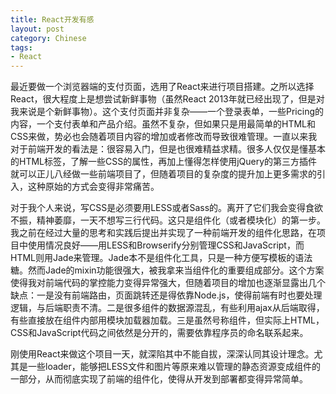 ```yaml
---
title: React开发有感
layout: post
category: Chinese
tags:
- React
---
```


最近要做一个浏览器端的支付页面，选用了React来进行项目搭建。之所以选择React，很大程度上是想尝试新鲜事物（虽然React 2013年就已经出现了，但是对我来说是个新鲜事物）。这个支付页面并非复杂——一个登录表单，一些Pricing的内容，一个支付表单和产品介绍。虽然不复杂，但如果只是用最简单的HTML和CSS来做，势必也会随着项目内容的增加或者修改而导致很难管理。一直以来我对于前端开发的看法是：很容易入门，但是也很难精益求精。很多人仅仅是懂基本的HTML标签，了解一些CSS的属性，再加上懂得怎样使用jQuery的第三方插件就可以正儿八经做一些前端项目了，但随着项目的复杂度的提升加上更多需求的引入，这种原始的方式会变得非常痛苦。

对于我个人来说，写CSS是必须要用LESS或者Sass的。离开了它们我会变得食欲不振，精神萎靡，一天不想写三行代码。这只是组件化（或者模块化）的第一步。我之前在经过大量的思考和实践后提出并实现了一种前端开发的组件化思路，在项目中使用情况良好——用LESS和Browserify分别管理CSS和JavaScript，而HTML则用Jade来管理。Jade本不是组件化工具，只是一种方便写模板的语法糖。然而Jade的mixin功能很强大，被我拿来当组件化的重要组成部分。这个方案使得我对前端代码的掌控能力变得异常强大，但随着项目的增加也逐渐显露出几个缺点：一是没有前端路由，页面跳转还是得依靠Node.js，使得前端有时也要处理逻辑，与后端职责不清。二是很多组件的数据源混乱，有些利用ajax从后端取得，有些直接放在组件内部用模块加载器加载。三是虽然号称组件，但实际上HTML，CSS和JavaScript代码之间依然是分开的，需要依靠程序员的命名联系起来。

刚使用React来做这个项目一天，就深陷其中不能自拔，深深认同其设计理念。尤其是一些loader，能够把LESS文件和图片等原来难以管理的静态资源变成组件的一部分，从而彻底实现了前端的组件化，使得从开发到部署都变得异常简单。